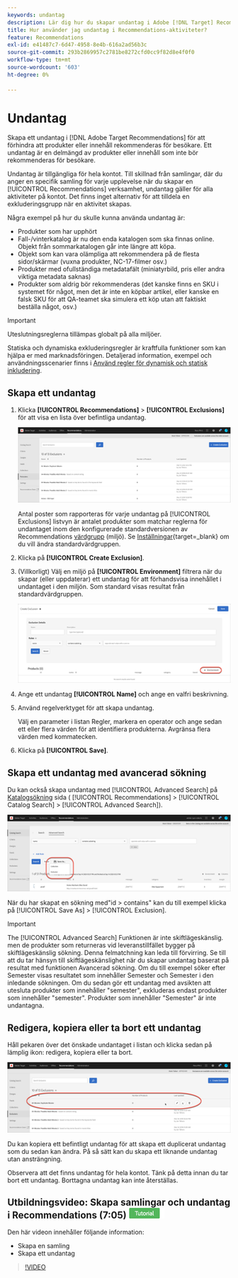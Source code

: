 ```yaml
---
keywords: undantag
description: Lär dig hur du skapar undantag i Adobe [!DNL Target] Recommendations för att förhindra att produkter eller innehåll rekommenderas för besökare.
title: Hur använder jag undantag i Recommendations-aktiviteter?
feature: Recommendations
exl-id: e41487c7-6d47-4958-8e4b-616a2ad56b3c
source-git-commit: 293b2869957c2781be8272cfd0cc9f82d8e4f0f0
workflow-type: tm+mt
source-wordcount: '603'
ht-degree: 0%

---
```


# Undantag

Skapa ett undantag i [!DNL Adobe Target Recommendations] för att förhindra att produkter eller innehåll rekommenderas för besökare. Ett undantag är en delmängd av produkter eller innehåll som inte bör rekommenderas för besökare.

Undantag är tillgängliga för hela kontot. Till skillnad från samlingar, där du anger en specifik samling för varje upplevelse när du skapar en [!UICONTROL Recommendations] verksamhet, undantag gäller för alla aktiviteter på kontot. Det finns inget alternativ för att tilldela en exkluderingsgrupp när en aktivitet skapas.

Några exempel på hur du skulle kunna använda undantag är:

* Produkter som har upphört
* Fall-/vinterkatalog är nu den enda katalogen som ska finnas online. Objekt från sommarkatalogen går inte längre att köpa.
* Objekt som kan vara olämpliga att rekommendera på de flesta sidor/skärmar (vuxna produkter, NC-17-filmer osv.)
* Produkter med ofullständiga metadatafält (miniatyrbild, pris eller andra viktiga metadata saknas)
* Produkter som aldrig bör rekommenderas (det kanske finns en SKU i systemet för något, men det är inte en köpbar artikel, eller kanske en falsk SKU för att QA-teamet ska simulera ett köp utan att faktiskt beställa något, osv.)

>[!IMPORTANT]
>
>Uteslutningsreglerna tillämpas globalt på alla miljöer.
>
>Statiska och dynamiska exkluderingsregler är kraftfulla funktioner som kan hjälpa er med marknadsföringen. Detaljerad information, exempel och användningsscenarier finns i [Använd regler för dynamisk och statisk inkludering](/help/main/c-recommendations/c-algorithms/use-dynamic-and-static-inclusion-rules.md#concept_4CB5C0FA705D4E449BD0B37B3D987F9F).

## Skapa ett undantag

1. Klicka **[!UICONTROL Recommendations]** > **[!UICONTROL Exclusions]** för att visa en lista över befintliga undantag.

   ![exclusions_list image](assets/exclusions_list.png)

   Antal poster som rapporteras för varje undantag på [!UICONTROL Exclusions] listvyn är antalet produkter som matchar reglerna för undantaget inom den konfigurerade standardversionen av Recommendations [värdgrupp](/help/main/administrating-target/hosts.md) (miljö). Se [Inställningar](https://developer.adobe.com/target/implement/recommendations/){target=_blank} om du vill ändra standardvärdgruppen.

1. Klicka på **[!UICONTROL Create Exclusion]**.

1. (Villkorligt) Välj en miljö på **[!UICONTROL Environment]** filtrera när du skapar (eller uppdaterar) ett undantag för att förhandsvisa innehållet i undantaget i den miljön. Som standard visas resultat från standardvärdgruppen.

   ![Skapa undantag](/help/main/c-recommendations/c-products/assets/CreateExclusion.png)

1. Ange ett undantag **[!UICONTROL Name]** och ange en valfri beskrivning.

1. Använd regelverktyget för att skapa undantag.

   Välj en parameter i listan Regler, markera en operator och ange sedan ett eller flera värden för att identifiera produkterna. Avgränsa flera värden med kommatecken.

1. Klicka på **[!UICONTROL Save]**.

## Skapa ett undantag med avancerad sökning

Du kan också skapa undantag med [!UICONTROL Advanced Search] på [Katalogsökning](/help/main/c-recommendations/c-products/catalog-search.md#save-as) sida ( [!UICONTROL Recommendations] > [!UICONTROL Catalog Search] > [!UICONTROL Advanced Search]).

![Dialogrutan Spara som](/help/main/c-recommendations/c-products/assets/save-as.png)

När du har skapat en sökning med&quot;id > contains&quot; kan du till exempel klicka på [!UICONTROL Save As] > [!UICONTROL Exclusion].

>[!IMPORTANT]
>
>The [!UICONTROL Advanced Search] Funktionen är inte skiftlägeskänslig. men de produkter som returneras vid leveranstillfället bygger på skiftlägeskänslig sökning. Denna felmatchning kan leda till förvirring. Se till att du tar hänsyn till skiftlägeskänslighet när du skapar undantag baserat på resultat med funktionen Avancerad sökning. Om du till exempel söker efter Semester visas resultatet som innehåller Semester och Semester i den inledande sökningen. Om du sedan gör ett undantag med avsikten att utesluta produkter som innehåller &quot;semester&quot;, exkluderas endast produkter som innehåller &quot;semester&quot;. Produkter som innehåller &quot;Semester&quot; är inte undantagna.

## Redigera, kopiera eller ta bort ett undantag

Håll pekaren över det önskade undantaget i listan och klicka sedan på lämplig ikon: redigera, kopiera eller ta bort.

![Hovringsikoner för ett undantag](/help/main/c-recommendations/c-products/assets/hover-exclusions.png)

Du kan kopiera ett befintligt undantag för att skapa ett duplicerat undantag som du sedan kan ändra. På så sätt kan du skapa ett liknande undantag utan ansträngning.

Observera att det finns undantag för hela kontot. Tänk på detta innan du tar bort ett undantag. Borttagna undantag kan inte återställas.

## Utbildningsvideo: Skapa samlingar och undantag i Recommendations (7:05) ![Självstudiemärke](/help/main/assets/tutorial.png)

Den här videon innehåller följande information:

* Skapa en samling
* Skapa ett undantag

>[!VIDEO](https://video.tv.adobe.com/v/27689)
